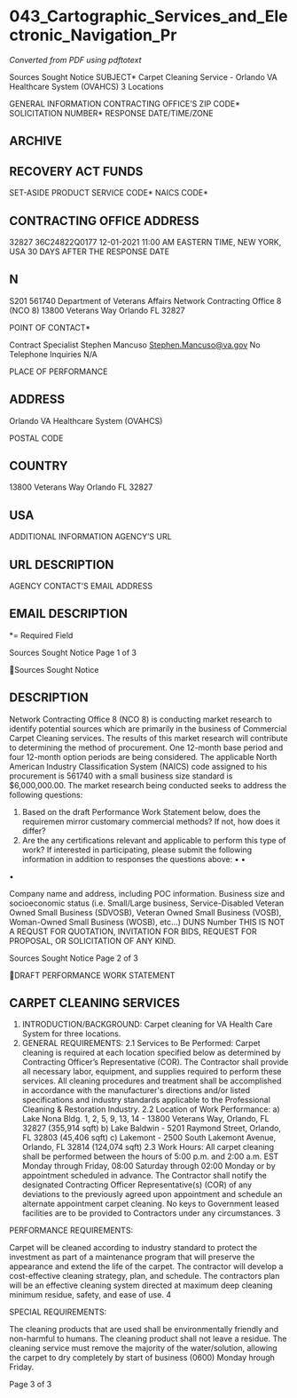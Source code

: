 # 043_Cartographic_Services_and_Electronic_Navigation_Pr

_Converted from PDF using pdftotext_

Sources Sought Notice
SUBJECT* Carpet Cleaning Service - Orlando VA Healthcare System (OVAHCS) 3 Locations

GENERAL INFORMATION
CONTRACTING OFFICE’S ZIP CODE*
SOLICITATION NUMBER*
RESPONSE DATE/TIME/ZONE
## ARCHIVE
## RECOVERY ACT FUNDS
SET-ASIDE
PRODUCT SERVICE CODE*
NAICS CODE*
## CONTRACTING OFFICE ADDRESS

32827
36C24822Q0177
12-01-2021 11:00 AM EASTERN TIME, NEW YORK, USA
30 DAYS AFTER THE RESPONSE DATE
## N
S201
561740
Department of Veterans Affairs
Network Contracting Office 8 (NCO 8)
13800 Veterans Way
Orlando FL 32827

POINT OF CONTACT*

Contract Specialist
Stephen Mancuso
Stephen.Mancuso@va.gov
No Telephone Inquiries
N/A

PLACE OF PERFORMANCE
## ADDRESS

Orlando VA Healthcare System (OVAHCS)

POSTAL CODE
## COUNTRY

13800 Veterans Way
Orlando FL
32827
## USA

ADDITIONAL INFORMATION
AGENCY’S URL
## URL DESCRIPTION
AGENCY CONTACT’S EMAIL ADDRESS
## EMAIL DESCRIPTION

*= Required Field

Sources Sought Notice
Page 1 of 3

Sources Sought Notice
## DESCRIPTION
Network Contracting Office 8 (NCO 8) is conducting market research to identify potential
sources which are primarily in the business of Commercial Carpet Cleaning services.
The results of this market research will contribute to determining the method of
procurement.
One 12-month base period and four 12-month option periods are being considered.
The applicable North American Industry Classification System (NAICS) code assigned to
his procurement is 561740 with a small business size standard is $6,000,000.00.
The market research being conducted seeks to address the following questions:
1. Based on the draft Performance Work Statement below, does the requiremen
mirror customary commercial methods? If not, how does it differ?
2. Are the any certifications relevant and applicable to perform this type of work?
If interested in participating, please submit the following information in addition to
responses the questions above:
•
•

•

Company name and address, including POC information.
Business size and socioeconomic status (i.e. Small/Large business, Service-Disabled
Veteran Owned Small Business (SDVOSB), Veteran Owned Small Business (VOSB),
Woman-Owned Small Business (WOSB), etc…)
DUNS Number
THIS IS NOT A REQUST FOR QUOTATION, INVITATION FOR BIDS, REQUEST FOR
PROPOSAL, OR SOLICITATION OF ANY KIND.

Sources Sought Notice
Page 2 of 3

DRAFT PERFORMANCE WORK STATEMENT
## CARPET CLEANING SERVICES
1. INTRODUCTION/BACKGROUND:
Carpet cleaning for VA Health Care System for three locations.
2. GENERAL REQUIREMENTS:
2.1 Services to Be Performed: Carpet cleaning is required at each
location specified below as determined by Contracting Officer’s
Representative (COR). The Contractor shall provide all necessary
labor, equipment, and supplies required to perform these services. All
cleaning procedures and treatment shall be accomplished in
accordance with the manufacturer's directions and/or listed
specifications and industry standards applicable to the Professional
Cleaning & Restoration Industry.
2.2 Location of Work Performance:
a) Lake Nona Bldg. 1, 2, 5, 9, 13, 14 - 13800 Veterans Way, Orlando, FL
32827 (355,914 sqft)
b) Lake Baldwin - 5201 Raymond Street, Orlando, FL 32803 (45,406 sqft)
c) Lakemont - 2500 South Lakemont Avenue, Orlando, FL 32814 (124,074
sqft)
2.3 Work Hours: All carpet cleaning shall be performed between the
hours of 5:00 p.m. and 2:00 a.m. EST Monday through Friday, 08:00
Saturday through 02:00 Monday or by appointment scheduled in
advance. The Contractor shall notify the designated Contracting Officer
Representative(s) (COR) of any deviations to the previously agreed upon
appointment and schedule an alternate appointment carpet cleaning.
No keys to Government leased facilities are to be provided to
Contractors under any circumstances.
3

PERFORMANCE REQUIREMENTS:

Carpet will be cleaned according to industry standard to protect the
investment as part of a maintenance program that will preserve the
appearance and extend the life of the carpet. The contractor will develop
a cost-effective cleaning strategy, plan, and schedule. The contractors
plan will be an effective cleaning system directed at maximum deep
cleaning minimum residue, safety, and ease of use.
4

SPECIAL REQUIREMENTS:

The cleaning products that are used shall be environmentally friendly and
non-harmful to humans. The cleaning product shall not leave a residue.
The cleaning service must remove the majority of the water/solution,
allowing the carpet to dry completely by start of business (0600) Monday
hrough Friday.

Page 3 of 3

